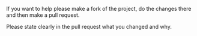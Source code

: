 If you want to help please make a fork of the project, do the changes there and then make a pull request.

Please state clearly in the pull request what you changed and why.
